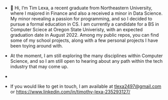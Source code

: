- 👋 Hi, I’m Tim Lexa, a recent graduate from Northeastern University, where I majored in Finance and also a received a minor in Data Science. My minor revealing a passion for programming, and so I decided to pursue a formal education in CS. I am currently a candidate for a BS in Computer Sciece at Oregon State Univeristy, with an expected graduation date in August 2022. Among my public repos, you can find some of my school projects, along with a few personal projects I have been toying around with. 

- At the moment, I am still exploring the many disciplines within Computer Science, and so I am still open to hearing about any path within the tech industry that may come up.
- 
- If you would like to get in touch, I am available at tlexa2497@gmail.com or https://www.linkedin.com/in/timothy-lexa-235293127/
